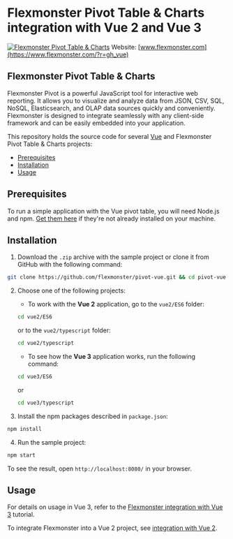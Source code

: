 # Flexmonster Pivot Table & Charts integration with Vue 2 and Vue 3
[![Flexmonster Pivot Table & Charts](https://cdn.flexmonster.com/landing.png)](http://flexmonster.com/?r=gh_vue)
Website: [www.flexmonster.com](https://www.flexmonster.com/?r=gh_vue)

## Flexmonster Pivot Table & Charts

Flexmonster Pivot is a powerful JavaScript tool for interactive web reporting. It allows you to visualize and analyze data from JSON, CSV, SQL, NoSQL, Elasticsearch, and OLAP data sources quickly and conveniently. Flexmonster is designed to integrate seamlessly with any client-side framework and can be easily embedded into your application.

This repository holds the source code for several [Vue](https://reactjs.org/) and Flexmonster Pivot Table & Charts projects:

- [Prerequisites](#prerequisites)
- [Installation](#installation)
- [Usage](#usage)

## Prerequisites

To run a simple application with the Vue pivot table, you will need Node.js and npm. [Get them here](https://docs.npmjs.com/downloading-and-installing-node-js-and-npm) if they're not already installed on your machine.

## Installation

1. Download the `.zip` archive with the sample project or clone it from GitHub with the following command:

```bash
git clone https://github.com/flexmonster/pivot-vue.git && cd pivot-vue
```

2. Choose one of the following projects:

    - To work with the **Vue 2** application, go to the `vue2/ES6` folder:

    ```bash
    cd vue2/ES6
    ```
     or to the `vue2/typescript` folder:
    
    ```bash
    cd vue2/typescript
    ```

    - To see how the **Vue 3** application works, run the following command:

    ```bash
    cd vue3/ES6
    ```
    or 
    
    ```bash
    cd vue3/typescript
    ```

3. Install the npm packages described in `package.json`:

```bash
npm install
```

4. Run the sample project:

```bash
npm start 
```

To see the result, open `http://localhost:8080/` in your browser.

## Usage

For details on usage in Vue 3, refer to the [Flexmonster integration with Vue 3](https://www.flexmonster.com/doc/integration-with-vue-3/?r=gh_vue) tutorial.

To integrate Flexmonster into a Vue 2 project, see [integration with Vue 2](https://www.flexmonster.com/doc/integration-with-vue-2/?r=gh_vue).
